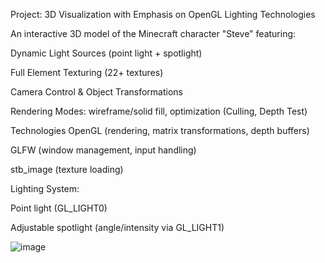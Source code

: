 Project: 3D Visualization with Emphasis on OpenGL Lighting Technologies

An interactive 3D model of the Minecraft character "Steve" featuring:

Dynamic Light Sources (point light + spotlight)

Full Element Texturing (22+ textures)

Camera Control & Object Transformations

Rendering Modes: wireframe/solid fill, optimization (Culling, Depth Test)

Technologies
OpenGL (rendering, matrix transformations, depth buffers)

GLFW (window management, input handling)

stb_image (texture loading)

Lighting System:

Point light (GL_LIGHT0)

Adjustable spotlight (angle/intensity via GL_LIGHT1)



![image](https://github.com/user-attachments/assets/27a0a516-ac1e-4ad3-ae1b-a501880b21b5)
